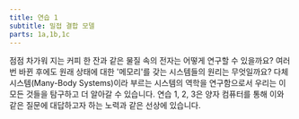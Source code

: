 ```yaml
---
title: 연습 1
subtitle: 밀접 결합 모델
parts: 1a,1b,1c
---
```


점점 차가워 지는 커피 한 잔과 같은 물질 속의 전자는 어떻게 연구할 수 있을까요? 여러 번 바뀐 후에도 원래 상태에 대한 '메모리'를 갖는 시스템들의 원리는 무엇일까요? 다체 시스템(Many-Body Systems)이라 부르는 시스템의 역학을 연구함으로서 우리는 이 모든 것들을 탐구하고 더 알아갈 수 있습니다.  연습 1, 2, 3은 양자 컴퓨터를 통해 이와 같은 질문에 대답하고자 하는 노력과 같은 선상에 있습니다.

